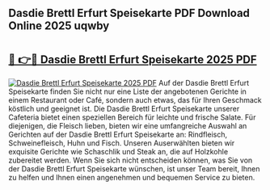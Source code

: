 ## Dasdie Brettl Erfurt Speisekarte PDF Download Online 2025 uqwby

# <h2><a href="http://gcd80v.nevu.top/?p=Dasdie+Brettl+Erfurt+Speisekarte">🔗 👉🔴 Dasdie Brettl Erfurt Speisekarte 2025 PDF</a></h2>

[![Dasdie Brettl Erfurt Speisekarte 2025 PDF](https://i.imgur.com/dBaPXMq.png)](http://gcd80v.nevu.top/?p=Dasdie+Brettl+Erfurt+Speisekarte)
Auf der Dasdie Brettl Erfurt Speisekarte finden Sie nicht nur eine Liste der angebotenen Gerichte in einem Restaurant oder Café, sondern auch etwas, das für Ihren Geschmack köstlich und geeignet ist. Die Dasdie Brettl Erfurt Speisekarte unserer Cafeteria bietet einen speziellen Bereich für leichte und frische Salate. Für diejenigen, die Fleisch lieben, bieten wir eine umfangreiche Auswahl an Gerichten auf der Dasdie Brettl Erfurt Speisekarte an: Rindfleisch, Schweinefleisch, Huhn und Fisch. Unseren Auserwählten bieten wir exquisite Gerichte wie Schaschlik und Steak an, die auf Holzkohle zubereitet werden. Wenn Sie sich nicht entscheiden können, was Sie von der Dasdie Brettl Erfurt Speisekarte wünschen, ist unser Team bereit, Ihnen zu helfen und Ihnen einen angenehmen und bequemen Service zu bieten.
